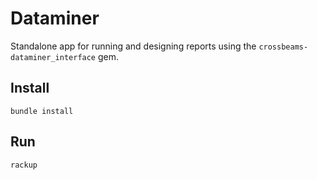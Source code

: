 # Dataminer

Standalone app for running and designing reports using the `crossbeams-dataminer_interface` gem.

## Install

    bundle install

## Run

    rackup

